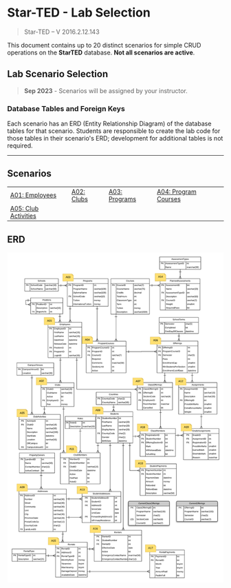 # Star-TED - Lab Selection

> Star-TED – V 2016.2.12.143

This document contains up to 20 distinct scenarios for simple CRUD operations on the **StarTED** database. **Not all scenarios are active**.

## Lab Scenario Selection

> **Sep 2023** - Scenarios will be assigned by your instructor.


### Database Tables and Foreign Keys

Each scenario has an ERD (Entity Relationship Diagram) of the database tables for that scenario. Students are responsible to create the lab code for those tables in their scenario's ERD; development for additional tables is not required.

----

## Scenarios

|                                    |                                     |                                  |                                 |
| ---------------------------------- | ----------------------------------- | -------------------------------- | ------------------------------- |
| [A01: Employees](A01.md)           | [A02: Clubs](A02.md)                | [A03: Programs](A03.md)          | [A04: Program Courses](A04.md)  |
| [A05: Club Activities](A05.md)     |            |   |          |


## ERD

![ERD](./ALL.png)
